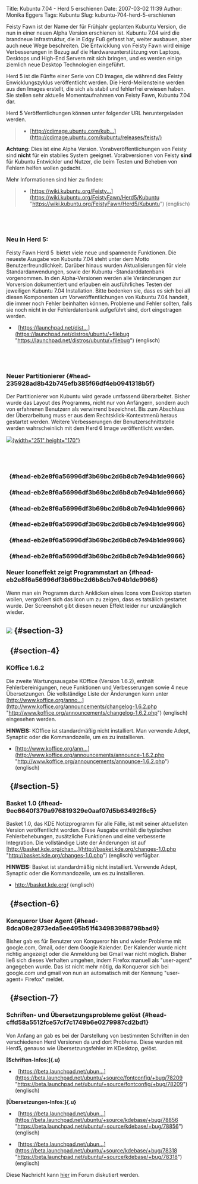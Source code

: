 Title: Kubuntu 7.04 - Herd 5 erschienen
Date: 2007-03-02 11:39
Author: Monika Eggers
Tags: Kubuntu
Slug: kubuntu-704-herd-5-erschienen

Feisty Fawn ist der Name der für Frühjahr geplanten Kubuntu Version, die
nun in einer neuen Alpha Version erschienen ist. Kubuntu 7.04 wird die
brandneue Infrastruktur, die in Edgy Fuß gefasst hat, weiter ausbauen,
aber auch neue Wege beschreiten. Die Entwicklung von Feisty Fawn wird
einige Verbesserungen in Bezug auf die Hardwareunterstützung von
Laptops, Desktops und High-End Servern mit sich bringen, und es werden
einige ziemlich neue Desktop Technologien eingeführt.


Herd 5 ist die Fünfte einer Serie von CD Images, die während des Feisty
Enwicklungszyklus veröffentlicht werden. Die Herd-Meilensteine werden
aus den Images erstellt, die sich als stabil und fehlerfrei erwiesen
haben. Sie stellen sehr aktuelle Momentaufnahmen von Feisty Fawn,
Kubuntu 7.04 dar.


Herd 5 Veröffentlichungen können unter folgender URL heruntergeladen
werden.


> -   [http://cdimage.ubuntu.com/kub...](http://cdimage.ubuntu.com/kubuntu/releases/feisty/)
>
> 
> 


**Achtung:** Dies ist eine Alpha Version. Vorabveröffentlichungen von
Feisty sind **nicht** für ein stabiles System geeignet. Vorabversionen
von Feisty **sind** für Kubuntu Entwickler und Nutzer, die beim Testen
und Beheben von Fehlern helfen wollen gedacht.


Mehr Informationen sind hier zu finden: 


> -   [https://wiki.kubuntu.org/Feisty...](https://wiki.kubuntu.org/FeistyFawn/Herd5/Kubuntu "https://wiki.kubuntu.org/FeistyFawn/Herd5/Kubuntu")
>     (englisch)
>
> 
> 


 
-


### Neu in Herd 5:


Feisty Fawn Herd 5  bietet viele neue und spannende Funktionen. Die
neueste Ausgabe von Kubuntu 7.04 steht unter dem Motto
Benutzerfreundlichkeit. Darüber hinaus wurden Aktualisierungen für viele
Standardanwendungen, sowie der Kubuntu -Standarddatenbank vorgenommen.
In den Alpha-Versionen werden alle Veränderungen zur Vorversion
dokumentiert und erlauben ein ausführliches Testen der jeweiligen
Kubuntu 7.04 Installation. Bitte bedenken sie, dass es sich bei all
diesen Komponenten um Vorveröffentlichungen von Kubuntu 7.04 handelt,
die immer noch Fehler beinhalten können. Probleme und Fehler sollten,
falls sie noch nicht in der Fehlerdatenbank aufgeführt sind, dort
eingetragen
werden.<a href="https://launchpad.net/distros/ubuntu/+filebug">  

</a>


-    
    [https://launchpad.net/dist...](https://launchpad.net/distros/ubuntu/+filebug "https://launchpad.net/distros/ubuntu/+filebug")
    (englisch)


 
-


### Neuer Partitionierer {#head-235928ad8b42b745efb385f66df4eb0941318b5f}


Der Partitionierer von Kubuntu wird gerade umfassend überarbeitet.
Bisher wurde das Layout des Programms, nicht nur von Anfängern, sondern
auch von erfahrenen Benutzern als verwirrend bezeichnet. Bis zum
Abschluss der Überarbeitung muss er aus dem Rechtsklick-Kontextmenü
heraus gestartet werden. Weitere Verbesserungen der
Benutzerschnittstelle werden wahrscheinlich mit dem Herd 6 Image
veröffentlicht werden.


[![](http://www.kubuntu-de.org/files/partition.png){width="251"
height="170"}](http://www.kubuntu-de.org/files/partition.png)



 
-


###   {#head-eb2e8f6a56996df3b69bc2d6b8cb7e94b1de9966}


###   {#head-eb2e8f6a56996df3b69bc2d6b8cb7e94b1de9966}


###   {#head-eb2e8f6a56996df3b69bc2d6b8cb7e94b1de9966}


###   {#head-eb2e8f6a56996df3b69bc2d6b8cb7e94b1de9966}


###   {#head-eb2e8f6a56996df3b69bc2d6b8cb7e94b1de9966}


###   {#head-eb2e8f6a56996df3b69bc2d6b8cb7e94b1de9966}


### Neuer Iconeffekt zeigt Programmstart an {#head-eb2e8f6a56996df3b69bc2d6b8cb7e94b1de9966}


Wenn man ein Programm durch Anklicken eines Icons vom Desktop starten
wollen, vergrößert sich das Icon um zu zeigen, dass es tatsälich
gestartet wurde. Der Screenshot gibt diesen neuen Effekt leider nur
unzulänglich wieder.


![](http://www.kubuntu-de.org/files/icon_effect.png) {#section-3}
----------------------------------------------------


  {#section-4}
-


<h3 id="head-a1bc48a747711e9395ef150640ec93da8f508d2e">
KOffice 1.6.2  



</h3>

Die zweite Wartungsausgabe KOffice (Version 1.6.2), enthält
Fehlerbereinigungen, neue Funktionen und Verbesserungen sowie 4 neue
Übersetzungen. Die vollständige Liste der Änderungen kann unter
[http://www.koffice.org/anno...](http://www.koffice.org/announcements/changelog-1.6.2.php "http://www.koffice.org/announcements/changelog-1.6.2.php")
(englisch) eingesehen werden.


**HINWEIS:** KOffice ist standardmäßig nicht installiert. Man verwende
Adept, Synaptic oder die Kommandozeile, um es zu installieren.


-   [http://www.koffice.org/ann...](http://www.koffice.org/announcements/announce-1.6.2.php "http://www.koffice.org/announcements/announce-1.6.2.php")
    (englisch)


  {#section-5}
-


### Basket 1.0 {#head-9ec6640f379a976819329e0aaf07d5b63492f6c5}


Basket 1.0, das KDE Notizprogramm für alle Fälle, ist mit seiner
aktuellsten Version veröffentlicht worden. Diese Ausgabe enthält die
typischen Fehlerbehebungen, zusätzliche Funktionen und eine verbesserte
Integration. Die vollständige Liste der Änderungen ist auf
[http://basket.kde.org/chan...](http://basket.kde.org/changes-1.0.php "http://basket.kde.org/changes-1.0.php")
(englisch) verfügbar.


**HINWEIS:** Basket ist standardmäßig nicht installiert. Verwende Adept,
Synaptic oder die Kommandozeile, um es zu installieren.


-   <http://basket.kde.org/> (englisch)


  {#section-6}
-


### Konqueror User Agent {#head-8dca08e2873eda5ee495b51f434983988798bad9}


Bisher gab es für Benutzer von Konqueror hin und wieder Probleme mit
google.com, Gmail, oder dem Google Kalender. Der Kalender wurde nicht
richtig angezeigt oder die Anmeldung bei Gmail war nicht möglich. Bisher
ließ sich dieses Verhalten umgehen, indem Firefox manuell als
"user-agent" angegeben wurde. Das ist nicht mehr nötig, da Konqueror
sich bei google.com und gmail von nun an automatisch mit der Kennung
"user-agent= Firefox" meldet.


  {#section-7}
-


### Schriften- und Übersetzungsprobleme gelöst {#head-cffd58a5512fce57cf7c1749b6e0279987cd2bd1}


Von Anfang an gab es bei der Darstellung von bestimmten Schriften in den
verschiedenen Herd Versionen da und dort Probleme. Diese wurden mit
Herd5, genauso wie Übersetzungsfehler im KDesktop, gelöst.


**[Schriften-Infos:]{.u}**


-   
     
    [https://beta.launchpad.net/ubun...](https://beta.launchpad.net/ubuntu/+source/fontconfig/+bug/78209 "https://beta.launchpad.net/ubuntu/+source/fontconfig/+bug/78209")
    (englisch)

    
    


**[Übersetzungen-Infos:]{.u}**


-   
     
    [https://beta.launchpad.net/ubun...](https://beta.launchpad.net/ubuntu/+source/kdebase/+bug/78856 "https://beta.launchpad.net/ubuntu/+source/kdebase/+bug/78856")
    (englisch)

    
    
-   
     
    [https://beta.launchpad.net/ubun...](https://beta.launchpad.net/ubuntu/+source/kdebase/+bug/78318 "https://beta.launchpad.net/ubuntu/+source/kdebase/+bug/78318")
    (englisch)

    
    


Diese Nachricht kann
[hier](http://forum.kubuntu-de.org/index.php?topic=7839.msg51136#msg51136)
im Forum diskutiert werden.



